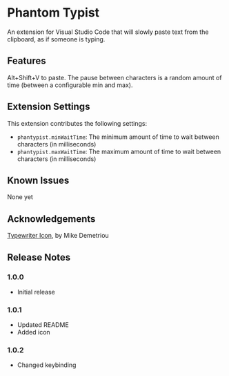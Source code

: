 # Phantom Typist

An extension for Visual Studio Code that will slowly paste text from the clipboard, as if someone is typing.

## Features

Alt+Shift+V to paste.  The pause between characters is a random amount of time (between a configurable min and max).

## Extension Settings

This extension contributes the following settings:

* `phantypist.minWaitTime`: The minimum amount of time to wait between characters (in milliseconds)
* `phantypist.maxWaitTime`: The maximum amount of time to wait between characters (in milliseconds)

## Known Issues

None yet

## Acknowledgements

[Typewriter Icon](http://www.softicons.com/object-icons/vintage-icons-by-mike-demetriou/typewriter-icon), by Mike Demetriou

## Release Notes

### 1.0.0

* Initial release

### 1.0.1

* Updated README
* Added icon

### 1.0.2

* Changed keybinding